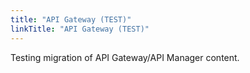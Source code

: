 ```yaml
---
title: "API Gateway (TEST)"
linkTitle: "API Gateway (TEST)"
---
```


Testing migration of API Gateway/API Manager content.
